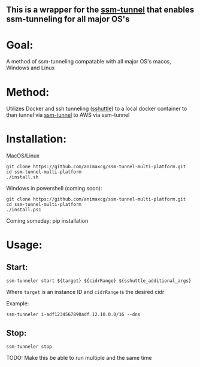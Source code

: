 ## This is a wrapper for the [ssm-tunnel](https://github.com/mludvig/aws-ssm-tools) that enables ssm-tunneling for all major OS's 


# Goal:
A method of ssm-tunneling compatable with all major OS's macos, Windows and Linux

# Method:
Utilizes Docker and ssh tunneling ([sshuttle](https://github.com/sshuttle/sshuttle)) to a local docker container to than tunnel via [ssm-tunnel](https://github.com/mludvig/aws-ssm-tools) to AWS via ssm-tunnel

# Installation:

MacOS/Linux

```
git clone https://github.com/animaxcg/ssm-tunnel-multi-platform.git
cd ssm-tunnel-multi-platform
./install.sh
```
Windows
in powershell (coming soon):
```
git clone https://github.com/animaxcg/ssm-tunnel-multi-platform.git
cd ssm-tunnel-multi-platform
./install.ps1
```
Coming someday: pip installation

# Usage:
## Start:
```
ssm-tunneler start ${target} ${cidrRange} ${sshuttle_additional_args}
```
Where `target` is an instance ID and `cidrRange` is the desired cidr

Example:
```
ssm-tunneler i-adf1234567890adf 12.10.0.0/16 --dns
```
## Stop:
```
ssm-tunneler stop
```
TODO: Make this be able to run multiple and the same time